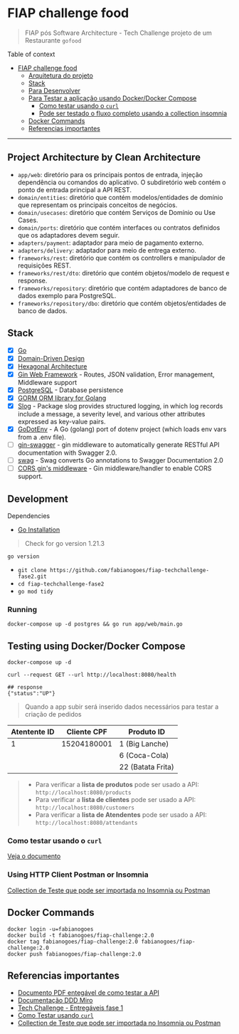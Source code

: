 # FIAP challenge food

> FIAP pós Software Architecture - Tech Challenge projeto de um Restaurante `gofood`

Table of context
- [FIAP challenge food](#fiap-challenge-food)
  - [Arquitetura do projeto](#project-architecture-by-clean-architecture)
  - [Stack](#stack)
  - [Para Desenvolver](#development)
  - [Para Testar a aplicação usando Docker/Docker Compose](#testing-using-dockerdocker-compose)
    - [Como testar usando o `curl`](#como-testar-usando-o-curl)
    - [Pode ser testado o fluxo completo usando a collection insomnia](#using-http-client-postman-or-insomnia)
  - [Docker Commands](#docker-commands)
  - [Referencias importantes](#referencias-importantes)

---

## Project Architecture by Clean Architecture

- `app/web`: diretório para os principais pontos de entrada, injeção dependência ou comandos do aplicativo. O subdiretório web contém o ponto de entrada principal a API REST.
- `domain/entities`: diretório que contém modelos/entidades de domínio que representam os principais conceitos de negócios.
- `domain/usecases`: diretório que contém Serviços de Domínio ou Use Cases.
- `domain/ports`: diretório que contém interfaces ou contratos definidos que os adaptadores devem seguir.
- `adapters/payment`: adaptador para meio de pagamento externo.
- `adapters/delivery`: adaptador para meio de entrega externo.
- `frameworks/rest`: diretório que contém os controllers e manipulador de requisições REST.
- `frameworks/rest/dto`: diretório que contém objetos/modelo de request e response.
- `frameworks/repository`: diretório que contém adaptadores de banco de dados exemplo para PostgreSQL.
- `frameworks/repository/dbo`: diretório que contém objetos/entidades de banco de dados.

## Stack

- [x] [Go][0]
- [x] [Domain-Driven Design][6]
- [x] [Hexagonal Architecture][5]
- [x] [Gin Web Framework][1] - Routes, JSON validation, Error management, Middleware support
- [x] [PostgreSQL][3] - Database persistence
- [x] [GORM ORM library for Golang][2]
- [x] [Slog](https://pkg.go.dev/log/slog) - Package slog provides structured logging, in which log records include a message, a severity level, and various other attributes expressed as key-value pairs. 
- [x] [GoDotEnv](https://github.com/joho/godotenv) - A Go (golang) port of dotenv project (which loads env vars from a .env file).
- [ ] [gin-swagger](https://github.com/swaggo/gin-swagger) - gin middleware to automatically generate RESTful API documentation with Swagger 2.0.
- [ ] [swag](https://github.com/swaggo/swag) - Swag converts Go annotations to Swagger Documentation 2.0
- [ ] [CORS gin's middleware](https://github.com/gin-contrib/cors) - Gin middleware/handler to enable CORS support.

## Development

Dependencies

- [Go Installation](https://go.dev/doc/install)

> Check for go version 1.21.3

```shell
go version
```

- `git clone https://github.com/fabianogoes/fiap-techchallenge-fase2.git`
- `cd fiap-techchallenge-fase2`
- `go mod tidy`

### Running

```shell
docker-compose up -d postgres && go run app/web/main.go
```

## Testing using Docker/Docker Compose

```shell
docker-compose up -d

curl --request GET --url http://localhost:8080/health

## response 
{"status":"UP"}
```

> Quando a app subir será inserido dados necessários para testar a criação de pedidos 

| Atentente ID  | Cliente CPF | Produto ID        |
|---------------|-------------|-------------------|
| 1             | 15204180001 | 1 (Big Lanche)    |
|               |             | 6 (Coca-Cola)     |
|               |             | 22 (Batata Frita) |

> - Para verificar a **lista de produtos** pode ser usado a API: `http://localhost:8080/products`
> - Para verificar a **lista de clientes** pode ser usado a API: `http://localhost:8080/customers`
> - Para verificar a **lista de Atendentes** pode ser usado a API: `http://localhost:8080/attendants`

### Como testar usando o `curl`

[Veja o documento](./__utils__/doc/entregavel-how-to-test-challenge.md)

### Using HTTP Client Postman or Insomnia

[Collection de Teste que pode ser importada no Insomnia ou Postman](./__utils__/Insomnia_collection_test.json)

## Docker Commands

```shell
docker login -u=fabianogoes
docker build -t fabianogoes/fiap-challenge:2.0
docker tag fabianogoes/fiap-challenge:2.0 fabianogoes/fiap-challenge:2.0
docker push fabianogoes/fiap-challenge:2.0
```

## Referencias importantes

- [Documento PDF entegável de como testar a API](./__utils__/doc/entregavel-how-to-test-challenge.pdf)
- [Documentação DDD Miro](https://miro.com/app/board/uXjVN8Gnn2s=/)
- [Tech Challenge - Entregáveis fase 1](./__utils__/doc/EntragaFase1.md)
- [Como Testar usando `curl`](./__utils__/doc/ComoTestar.md)
- [Collection de Teste que pode ser importada no Insomnia ou Postman](./__utils__/Insomnia_collection_test.json)

[0]: https://go.dev/
[1]: https://gin-gonic.com/
[2]: https://gorm.io/index.html
[3]: https://www.postgresql.org/
[5]: https://alistair.cockburn.us/hexagonal-architecture/
[6]: https://www.amazon.com/dp/0321125215?ref_=cm_sw_r_cp_ud_dp_0M66DHP14SJ5GBBJCRNP
